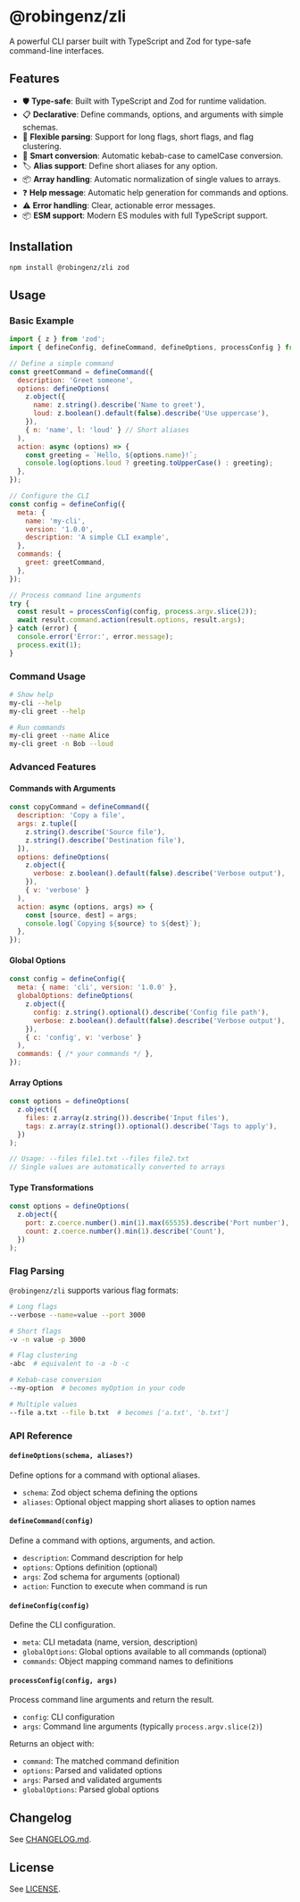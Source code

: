 # @robingenz/zli

A powerful CLI parser built with TypeScript and Zod for type-safe command-line interfaces.

## Features

- 🛡️ **Type-safe**: Built with TypeScript and Zod for runtime validation.
- 📋 **Declarative**: Define commands, options, and arguments with simple schemas.
- 🔄 **Flexible parsing**: Support for long flags, short flags, and flag clustering.
- 🔀 **Smart conversion**: Automatic kebab-case to camelCase conversion.
- 🏷️ **Alias support**: Define short aliases for any option.
- 📦 **Array handling**: Automatic normalization of single values to arrays.
- ❓ **Help message**: Automatic help generation for commands and options.
- ⚠️ **Error handling**: Clear, actionable error messages.
- 📦 **ESM support**: Modern ES modules with full TypeScript support.

## Installation

```bash
npm install @robingenz/zli zod
```

## Usage

### Basic Example

```javascript
import { z } from 'zod';
import { defineConfig, defineCommand, defineOptions, processConfig } from '@robingenz/zli';

// Define a simple command
const greetCommand = defineCommand({
  description: 'Greet someone',
  options: defineOptions(
    z.object({
      name: z.string().describe('Name to greet'),
      loud: z.boolean().default(false).describe('Use uppercase'),
    }),
    { n: 'name', l: 'loud' } // Short aliases
  ),
  action: async (options) => {
    const greeting = `Hello, ${options.name}!`;
    console.log(options.loud ? greeting.toUpperCase() : greeting);
  },
});

// Configure the CLI
const config = defineConfig({
  meta: {
    name: 'my-cli',
    version: '1.0.0',
    description: 'A simple CLI example',
  },
  commands: {
    greet: greetCommand,
  },
});

// Process command line arguments
try {
  const result = processConfig(config, process.argv.slice(2));
  await result.command.action(result.options, result.args);
} catch (error) {
  console.error('Error:', error.message);
  process.exit(1);
}
```

### Command Usage

```bash
# Show help
my-cli --help
my-cli greet --help

# Run commands
my-cli greet --name Alice
my-cli greet -n Bob --loud
```

### Advanced Features

#### Commands with Arguments

```javascript
const copyCommand = defineCommand({
  description: 'Copy a file',
  args: z.tuple([
    z.string().describe('Source file'),
    z.string().describe('Destination file'),
  ]),
  options: defineOptions(
    z.object({
      verbose: z.boolean().default(false).describe('Verbose output'),
    }),
    { v: 'verbose' }
  ),
  action: async (options, args) => {
    const [source, dest] = args;
    console.log(`Copying ${source} to ${dest}`);
  },
});
```

#### Global Options

```javascript
const config = defineConfig({
  meta: { name: 'cli', version: '1.0.0' },
  globalOptions: defineOptions(
    z.object({
      config: z.string().optional().describe('Config file path'),
      verbose: z.boolean().default(false).describe('Verbose output'),
    }),
    { c: 'config', v: 'verbose' }
  ),
  commands: { /* your commands */ },
});
```

#### Array Options

```javascript
const options = defineOptions(
  z.object({
    files: z.array(z.string()).describe('Input files'),
    tags: z.array(z.string()).optional().describe('Tags to apply'),
  })
);

// Usage: --files file1.txt --files file2.txt
// Single values are automatically converted to arrays
```

#### Type Transformations

```javascript
const options = defineOptions(
  z.object({
    port: z.coerce.number().min(1).max(65535).describe('Port number'),
    count: z.coerce.number().min(1).describe('Count'),
  })
);
```

### Flag Parsing

`@robingenz/zli` supports various flag formats:

```bash
# Long flags
--verbose --name=value --port 3000

# Short flags  
-v -n value -p 3000

# Flag clustering
-abc  # equivalent to -a -b -c

# Kebab-case conversion
--my-option  # becomes myOption in your code

# Multiple values
--file a.txt --file b.txt  # becomes ['a.txt', 'b.txt']
```

### API Reference

#### `defineOptions(schema, aliases?)`

Define options for a command with optional aliases.

- `schema`: Zod object schema defining the options
- `aliases`: Optional object mapping short aliases to option names

#### `defineCommand(config)`

Define a command with options, arguments, and action.

- `description`: Command description for help
- `options`: Options definition (optional)
- `args`: Zod schema for arguments (optional)  
- `action`: Function to execute when command is run

#### `defineConfig(config)`

Define the CLI configuration.

- `meta`: CLI metadata (name, version, description)
- `globalOptions`: Global options available to all commands (optional)
- `commands`: Object mapping command names to definitions

#### `processConfig(config, args)`

Process command line arguments and return the result.

- `config`: CLI configuration
- `args`: Command line arguments (typically `process.argv.slice(2)`)

Returns an object with:
- `command`: The matched command definition
- `options`: Parsed and validated options
- `args`: Parsed and validated arguments
- `globalOptions`: Parsed global options

## Changelog

See [CHANGELOG.md](./CHANGELOG.md).

## License

See [LICENSE](./LICENSE).